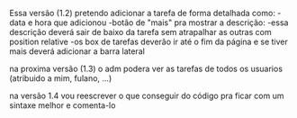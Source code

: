 Essa versão (1.2) pretendo adicionar a tarefa de forma detalhada como:
 -data e hora que adicionou
 -botão de "mais" pra mostrar a descrição:
  -essa descrição deverá sair de baixo da tarefa sem atrapalhar as outras com position relative
 -os box de tarefas deverão ir até o fim da página e se tiver mais deverá adicionar a barra lateral


na proxima versão (1.3) o adm podera ver as tarefas de todos os usuarios (atribuido a mim, fulano, ...)

na versão 1.4 vou reescrever o que conseguir do código pra ficar com um sintaxe melhor e comenta-lo